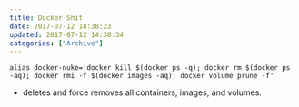 ```yaml
---
title: Docker Shit
date: 2017-07-12 18:38:23
updated: 2017-07-12 14:38:34
categories: ["Archive"]
---
```


`alias docker-nuke='docker kill $(docker ps -q); docker rm $(docker ps -aq); docker rmi -f $(docker images -aq); docker volume prune -f'`

- deletes and force removes all containers, images, and volumes.